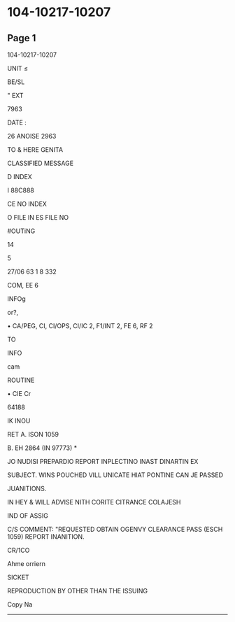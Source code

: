 # 104-10217-10207

## Page 1

104-10217-10207

UNIT ≤

BE/SL

" EXT

7963

DATE :

26 ANOISE 2963

TO & HERE GENITA

CLASSIFIED MESSAGE

D INDEX

I 88C888

CE NO INDEX

O FILE IN ES FILE NO

#OUTiNG

14

5

27/06 63 1 8 332

COM, EE 6

INFOg

or?,

• CA/PEG, CI, CI/OPS, CI/IC 2, F1/INT 2, FE 6, RF 2

TO

INFO

cam

ROUTINE

• CIE Cr

64188

IK INOU

RET A. ISON 1059

B. EH 2864 (IN 97773) *

JO NUDISI PREPARDIO REPORT INPLECTINO INAST DINARTIN EX

SUBJECT. WINS POUCHED VILL UNICATE HIAT PONTINE CAN JE PASSED

JUANITIONS.

IN HEY & WILL ADVISE NITH CORITE CITRANCE COLAJESH

IND OF ASSIG

C/S COMMENT: "REQUESTED OBTAIN OGENVY CLEARANCE PASS (ESCH 1059) REPORT INANITION.

CR/1CO

Ahme orriern

SICKET

REPRODUCTION BY OTHER THAN THE ISSUING

Copy Na

---

